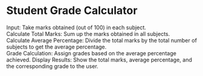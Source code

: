 # Student Grade Calculator
Input: Take marks obtained (out of 100) in each subject.
<br>
Calculate Total Marks: Sum up the marks obtained in all subjects.
<br>
Calculate Average Percentage: Divide the total marks by the total number of subjects to get the
average percentage.
<br>
Grade Calculation: Assign grades based on the average percentage achieved.
Display Results: Show the total marks, average percentage, and the corresponding grade to the user.
